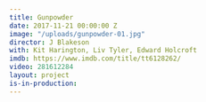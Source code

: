 ```yaml
---
title: Gunpowder
date: 2017-11-21 00:00:00 Z
image: "/uploads/gunpowder-01.jpg"
director: J Blakeson
with: Kit Harington, Liv Tyler, Edward Holcroft
imdb: https://www.imdb.com/title/tt6128262/
video: 281612284
layout: project
is-in-production: 
---
```


